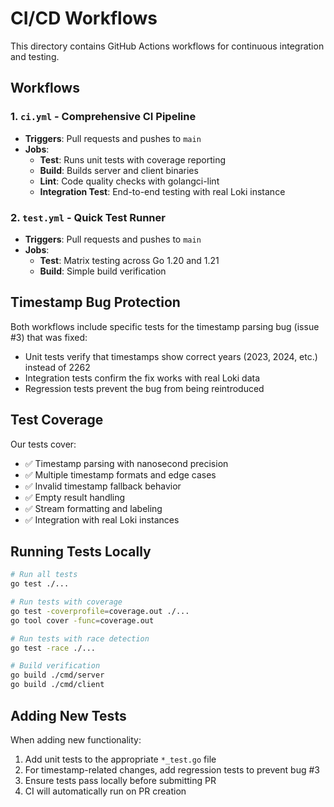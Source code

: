 # CI/CD Workflows

This directory contains GitHub Actions workflows for continuous integration and testing.

## Workflows

### 1. `ci.yml` - Comprehensive CI Pipeline
- **Triggers**: Pull requests and pushes to `main`
- **Jobs**:
  - **Test**: Runs unit tests with coverage reporting
  - **Build**: Builds server and client binaries
  - **Lint**: Code quality checks with golangci-lint
  - **Integration Test**: End-to-end testing with real Loki instance

### 2. `test.yml` - Quick Test Runner
- **Triggers**: Pull requests and pushes to `main`  
- **Jobs**:
  - **Test**: Matrix testing across Go 1.20 and 1.21
  - **Build**: Simple build verification

## Timestamp Bug Protection

Both workflows include specific tests for the timestamp parsing bug (issue #3) that was fixed:

- Unit tests verify that timestamps show correct years (2023, 2024, etc.) instead of 2262
- Integration tests confirm the fix works with real Loki data
- Regression tests prevent the bug from being reintroduced

## Test Coverage

Our tests cover:
- ✅ Timestamp parsing with nanosecond precision
- ✅ Multiple timestamp formats and edge cases
- ✅ Invalid timestamp fallback behavior
- ✅ Empty result handling
- ✅ Stream formatting and labeling
- ✅ Integration with real Loki instances

## Running Tests Locally

```bash
# Run all tests
go test ./...

# Run tests with coverage
go test -coverprofile=coverage.out ./...
go tool cover -func=coverage.out

# Run tests with race detection
go test -race ./...

# Build verification
go build ./cmd/server
go build ./cmd/client
```

## Adding New Tests

When adding new functionality:

1. Add unit tests to the appropriate `*_test.go` file
2. For timestamp-related changes, add regression tests to prevent bug #3
3. Ensure tests pass locally before submitting PR
4. CI will automatically run on PR creation 
